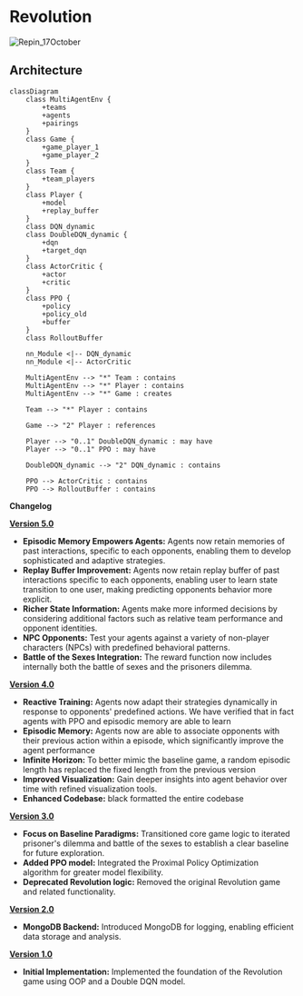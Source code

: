 # Revolution
![Repin_17October](https://github.com/social-ai-uoft/revolutions/assets/29427196/3488423c-29a9-4f8a-970b-ac9fd299a92e)

## Architecture
```mermaid
classDiagram
    class MultiAgentEnv {
        +teams
        +agents
        +pairings
    }
    class Game {
        +game_player_1
        +game_player_2
    }
    class Team {
        +team_players
    }
    class Player {
        +model
        +replay_buffer
    }
    class DQN_dynamic
    class DoubleDQN_dynamic {
        +dqn
        +target_dqn
    }
    class ActorCritic {
        +actor
        +critic
    }
    class PPO {
        +policy
        +policy_old
        +buffer
    }
    class RolloutBuffer

    nn_Module <|-- DQN_dynamic
    nn_Module <|-- ActorCritic

    MultiAgentEnv --> "*" Team : contains
    MultiAgentEnv --> "*" Player : contains
    MultiAgentEnv --> "*" Game : creates

    Team --> "*" Player : contains

    Game --> "2" Player : references

    Player --> "0..1" DoubleDQN_dynamic : may have
    Player --> "0..1" PPO : may have

    DoubleDQN_dynamic --> "2" DQN_dynamic : contains

    PPO --> ActorCritic : contains
    PPO --> RolloutBuffer : contains
```

**Changelog**


**[Version 5.0](https://github.com/social-ai-uoft/revolutions/tree/version_5.0)**
* **Episodic Memory Empowers Agents:**  Agents now retain memories of past interactions, specific to each opponents, enabling them to develop sophisticated and adaptive strategies.
* **Replay Buffer Improvement:**  Agents now retain replay buffer of past interactions specific to each opponents, enabling user to learn state transition to one user, making predicting opponents behavior more explicit. 
* **Richer State Information:** Agents make more informed decisions by considering additional factors such as relative team performance and opponent identities.
* **NPC Opponents:** Test your agents against a variety of non-player characters (NPCs) with predefined behavioral patterns.
* **Battle of the Sexes Integration:**  The reward function now includes internally both the battle of sexes and the prisoners dilemma. 

**[Version 4.0](https://github.com/social-ai-uoft/revolutions/tree/version_4.0)**
* **Reactive Training:** Agents now adapt their strategies dynamically in response to opponents' predefined actions. We have verified that in fact agents with PPO and episodic memory are able to learn
* **Episodic Memory:** Agents now are able to associate opponents with their previous action within a episode, which significantly improve the agent performance
* **Infinite Horizon:** To better mimic the baseline game, a random episodic length has replaced the fixed length from the previous version 
* **Improved Visualization:** Gain deeper insights into agent behavior over time with refined visualization tools. 
* **Enhanced Codebase:**  black formatted the entire codebase

**[Version 3.0](https://github.com/social-ai-uoft/revolutions/pull/32)**

* **Focus on Baseline Paradigms:** Transitioned core game logic to iterated prisoner's dilemma and battle of the sexes to establish a clear baseline for future exploration. 
* **Added PPO model:** Integrated the Proximal Policy Optimization algorithm for greater model flexibility.
* **Deprecated Revolution logic:** Removed the original Revolution game and related functionality.

**[Version 2.0](https://github.com/social-ai-uoft/revolutions/pull/19)**

* **MongoDB Backend:** Introduced MongoDB for logging, enabling efficient data storage and analysis.

**[Version 1.0](https://github.com/social-ai-uoft/revolutions/pull/6)**

* **Initial Implementation:** Implemented the foundation of the Revolution game using OOP and a Double DQN model.
